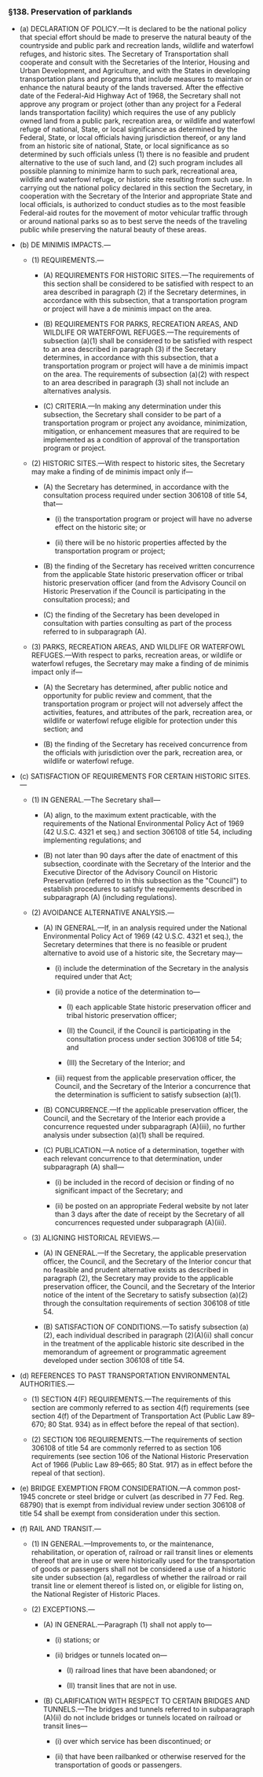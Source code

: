 ### §138. Preservation of parklands
* (a) DECLARATION OF POLICY.—It is declared to be the national policy that special effort should be made to preserve the natural beauty of the countryside and public park and recreation lands, wildlife and waterfowl refuges, and historic sites. The Secretary of Transportation shall cooperate and consult with the Secretaries of the Interior, Housing and Urban Development, and Agriculture, and with the States in developing transportation plans and programs that include measures to maintain or enhance the natural beauty of the lands traversed. After the effective date of the Federal-Aid Highway Act of 1968, the Secretary shall not approve any program or project (other than any project for a Federal lands transportation facility) which requires the use of any publicly owned land from a public park, recreation area, or wildlife and waterfowl refuge of national, State, or local significance as determined by the Federal, State, or local officials having jurisdiction thereof, or any land from an historic site of national, State, or local significance as so determined by such officials unless (1) there is no feasible and prudent alternative to the use of such land, and (2) such program includes all possible planning to minimize harm to such park, recreational area, wildlife and waterfowl refuge, or historic site resulting from such use. In carrying out the national policy declared in this section the Secretary, in cooperation with the Secretary of the Interior and appropriate State and local officials, is authorized to conduct studies as to the most feasible Federal-aid routes for the movement of motor vehicular traffic through or around national parks so as to best serve the needs of the traveling public while preserving the natural beauty of these areas.

* (b) DE MINIMIS IMPACTS.—

  * (1) REQUIREMENTS.—

    * (A) REQUIREMENTS FOR HISTORIC SITES.—The requirements of this section shall be considered to be satisfied with respect to an area described in paragraph (2) if the Secretary determines, in accordance with this subsection, that a transportation program or project will have a de minimis impact on the area.

    * (B) REQUIREMENTS FOR PARKS, RECREATION AREAS, AND WILDLIFE OR WATERFOWL REFUGES.—The requirements of subsection (a)(1) shall be considered to be satisfied with respect to an area described in paragraph (3) if the Secretary determines, in accordance with this subsection, that a transportation program or project will have a de minimis impact on the area. The requirements of subsection (a)(2) with respect to an area described in paragraph (3) shall not include an alternatives analysis.

    * (C) CRITERIA.—In making any determination under this subsection, the Secretary shall consider to be part of a transportation program or project any avoidance, minimization, mitigation, or enhancement measures that are required to be implemented as a condition of approval of the transportation program or project.


  * (2) HISTORIC SITES.—With respect to historic sites, the Secretary may make a finding of de minimis impact only if—

    * (A) the Secretary has determined, in accordance with the consultation process required under section 306108 of title 54, that—

      * (i) the transportation program or project will have no adverse effect on the historic site; or

      * (ii) there will be no historic properties affected by the transportation program or project;


    * (B) the finding of the Secretary has received written concurrence from the applicable State historic preservation officer or tribal historic preservation officer (and from the Advisory Council on Historic Preservation if the Council is participating in the consultation process); and

    * (C) the finding of the Secretary has been developed in consultation with parties consulting as part of the process referred to in subparagraph (A).


  * (3) PARKS, RECREATION AREAS, AND WILDLIFE OR WATERFOWL REFUGES.—With respect to parks, recreation areas, or wildlife or waterfowl refuges, the Secretary may make a finding of de minimis impact only if—

    * (A) the Secretary has determined, after public notice and opportunity for public review and comment, that the transportation program or project will not adversely affect the activities, features, and attributes of the park, recreation area, or wildlife or waterfowl refuge eligible for protection under this section; and

    * (B) the finding of the Secretary has received concurrence from the officials with jurisdiction over the park, recreation area, or wildlife or waterfowl refuge.


* (c) SATISFACTION OF REQUIREMENTS FOR CERTAIN HISTORIC SITES.—

  * (1) IN GENERAL.—The Secretary shall—

    * (A) align, to the maximum extent practicable, with the requirements of the National Environmental Policy Act of 1969 (42 U.S.C. 4321 et seq.) and section 306108 of title 54, including implementing regulations; and

    * (B) not later than 90 days after the date of enactment of this subsection, coordinate with the Secretary of the Interior and the Executive Director of the Advisory Council on Historic Preservation (referred to in this subsection as the "Council") to establish procedures to satisfy the requirements described in subparagraph (A) (including regulations).


  * (2) AVOIDANCE ALTERNATIVE ANALYSIS.—

    * (A) IN GENERAL.—If, in an analysis required under the National Environmental Policy Act of 1969 (42 U.S.C. 4321 et seq.), the Secretary determines that there is no feasible or prudent alternative to avoid use of a historic site, the Secretary may—

      * (i) include the determination of the Secretary in the analysis required under that Act;

      * (ii) provide a notice of the determination to—

        * (I) each applicable State historic preservation officer and tribal historic preservation officer;

        * (II) the Council, if the Council is participating in the consultation process under section 306108 of title 54; and

        * (III) the Secretary of the Interior; and


      * (iii) request from the applicable preservation officer, the Council, and the Secretary of the Interior a concurrence that the determination is sufficient to satisfy subsection (a)(1).


    * (B) CONCURRENCE.—If the applicable preservation officer, the Council, and the Secretary of the Interior each provide a concurrence requested under subparagraph (A)(iii), no further analysis under subsection (a)(1) shall be required.

    * (C) PUBLICATION.—A notice of a determination, together with each relevant concurrence to that determination, under subparagraph (A) shall—

      * (i) be included in the record of decision or finding of no significant impact of the Secretary; and

      * (ii) be posted on an appropriate Federal website by not later than 3 days after the date of receipt by the Secretary of all concurrences requested under subparagraph (A)(iii).


  * (3) ALIGNING HISTORICAL REVIEWS.—

    * (A) IN GENERAL.—If the Secretary, the applicable preservation officer, the Council, and the Secretary of the Interior concur that no feasible and prudent alternative exists as described in paragraph (2), the Secretary may provide to the applicable preservation officer, the Council, and the Secretary of the Interior notice of the intent of the Secretary to satisfy subsection (a)(2) through the consultation requirements of section 306108 of title 54.

    * (B) SATISFACTION OF CONDITIONS.—To satisfy subsection (a)(2), each individual described in paragraph (2)(A)(ii) shall concur in the treatment of the applicable historic site described in the memorandum of agreement or programmatic agreement developed under section 306108 of title 54.


* (d) REFERENCES TO PAST TRANSPORTATION ENVIRONMENTAL AUTHORITIES.—

  * (1) SECTION 4(F) REQUIREMENTS.—The requirements of this section are commonly referred to as section 4(f) requirements (see section 4(f) of the Department of Transportation Act (Public Law 89–670; 80 Stat. 934) as in effect before the repeal of that section).

  * (2) SECTION 106 REQUIREMENTS.—The requirements of section 306108 of title 54 are commonly referred to as section 106 requirements (see section 106 of the National Historic Preservation Act of 1966 (Public Law 89–665; 80 Stat. 917) as in effect before the repeal of that section).


* (e) BRIDGE EXEMPTION FROM CONSIDERATION.—A common post-1945 concrete or steel bridge or culvert (as described in 77 Fed. Reg. 68790) that is exempt from individual review under section 306108 of title 54 shall be exempt from consideration under this section.

* (f) RAIL AND TRANSIT.—

  * (1) IN GENERAL.—Improvements to, or the maintenance, rehabilitation, or operation of, railroad or rail transit lines or elements thereof that are in use or were historically used for the transportation of goods or passengers shall not be considered a use of a historic site under subsection (a), regardless of whether the railroad or rail transit line or element thereof is listed on, or eligible for listing on, the National Register of Historic Places.

  * (2) EXCEPTIONS.—

    * (A) IN GENERAL.—Paragraph (1) shall not apply to—

      * (i) stations; or

      * (ii) bridges or tunnels located on—

        * (I) railroad lines that have been abandoned; or

        * (II) transit lines that are not in use.


    * (B) CLARIFICATION WITH RESPECT TO CERTAIN BRIDGES AND TUNNELS.—The bridges and tunnels referred to in subparagraph (A)(ii) do not include bridges or tunnels located on railroad or transit lines—

      * (i) over which service has been discontinued; or

      * (ii) that have been railbanked or otherwise reserved for the transportation of goods or passengers.